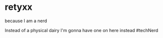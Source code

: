 # retyxx
because I am a nerd

Instead of a physical dairy I'm gonna have one on here instead #techNerd